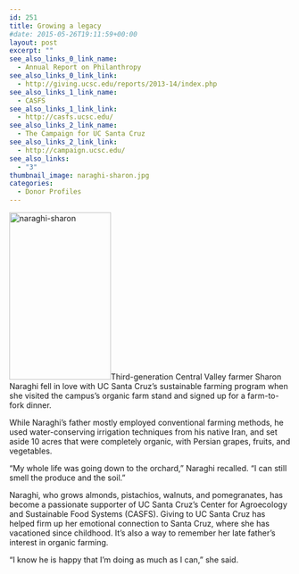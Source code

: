 ```yaml
---
id: 251
title: Growing a legacy
#date: 2015-05-26T19:11:59+00:00
layout: post
excerpt: ""
see_also_links_0_link_name:
  - Annual Report on Philanthropy
see_also_links_0_link_link:
  - http://giving.ucsc.edu/reports/2013-14/index.php
see_also_links_1_link_name:
  - CASFS
see_also_links_1_link_link:
  - http://casfs.ucsc.edu/
see_also_links_2_link_name:
  - The Campaign for UC Santa Cruz
see_also_links_2_link_link:
  - http://campaign.ucsc.edu/
see_also_links:
  - "3"
thumbnail_image: naraghi-sharon.jpg
categories:
  - Donor Profiles
---
```

<img class="alignright size-medium wp-image-252" src="http://live-ucsc-giving.pantheonsite.io/wp-content/uploads/2017/08/naraghi-sharon-182x300.jpg" alt="naraghi-sharon" width="182" height="300" srcset="https://ucsc-giving.lndo.site/wp-content/uploads/2017/08/naraghi-sharon-182x300.jpg 182w, https://ucsc-giving.lndo.site/wp-content/uploads/2017/08/naraghi-sharon.jpg 293w" sizes="(max-width: 182px) 100vw, 182px" />Third-generation Central Valley farmer Sharon Naraghi fell in love with UC Santa Cruz&#8217;s sustainable farming program when she visited the campus&#8217;s organic farm stand and signed up for a farm-to-fork dinner.

While Naraghi&#8217;s father mostly employed conventional farming methods, he used water-conserving irrigation techniques from his native Iran, and set aside 10 acres that were completely organic, with Persian grapes, fruits, and vegetables.

&#8220;My whole life was going down to the orchard,&#8221; Naraghi recalled. &#8220;I can still smell the produce and the soil.&#8221;

Naraghi, who grows almonds, pistachios, walnuts, and pomegranates, has become a passionate supporter of UC Santa Cruz&#8217;s Center for Agroecology and Sustainable Food Systems (CASFS). Giving to UC Santa Cruz has helped firm up her emotional connection to Santa Cruz, where she has vacationed since childhood. It&#8217;s also a way to remember her late father&#8217;s interest in organic farming.

&#8220;I know he is happy that I&#8217;m doing as much as I can,&#8221; she said.
